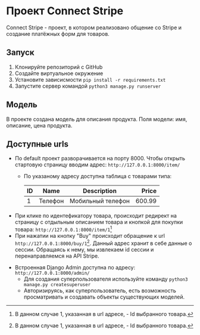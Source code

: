 # Проект Connect Stripe

Connect Stripe - проект, в котором реализовано общение со Stripe и создание платёжных форм для товаров.

## Запуск
1. Клонируйте репозиторий с GitHub
2. Создайте виртуальное окружение
3. Установите зависисмости `pip install -r requirements.txt`
4. Запустите сервер командой `python3 manage.py runserver`

## Модель

В проекте создана модель для описания продукта. Поля модели: имя, описание, цена продукта.

## Доступные urls
* По default проект разворачивается на порту 8000. Чтобы открыть стартовую страницу вводим адрес:
`http://127.0.0.1:8000/item/`
  * По указаному адресу доступна таблица с товарами типа:

    ID | Name | Description | Price 
    :--|:----:|:-----------:|------:
    1 | Телефон | Мобильный телефон | 600.99
* При клике по идентефикатору товара, происходит редирект на страницу с отдыльным описанием товара
и кнопкой для покупки товара: `http://127.0.0.1:8000/item/1`[^1]
* При нажатии на кнопку "Buy" происходит обращение к url `http://127.0.0.1:8000/buy/1`[^1].
Данный адрес хранит в себе данные о сессии. Обращаясь к нему, мы извлекаем id сессии и перенаправляемся на API Stripe.
[^1]: В данном случае 1, указанная в url адресе, - Id выбранного товара.
* Встроенная Django Admin доступна по адресу: `http://127.0.0.1:8000/admin/`
  * Для создания суперпользователя используйте команду `python3 manage.py createsuperuser`
  * Авторизируясь, как суперпользователь, есть возможность просматривать и создавать объекты существующих моделей. 